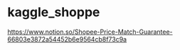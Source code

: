 # kaggle_shoppe
https://www.notion.so/Shopee-Price-Match-Guarantee-66803e3872a54452b6e9564cb8f73c9a
